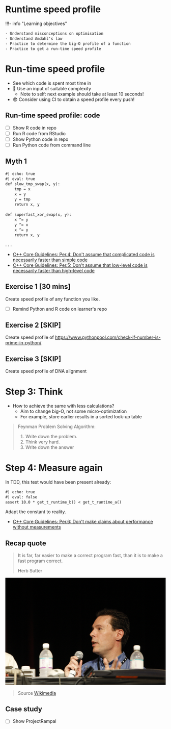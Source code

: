 # Runtime speed profile

!!!- info "Learning objectives"

    - Understand misconceptions on optimisation
    - Understand Amdahl's law
    - Practice to determine the big-O profile of a function
    - Practice to get a run-time speed profile


# Run-time speed profile

-   See which code is spent most time in
-   :monocle_face: Use an input of suitable complexity
    -   Note to self: next example should take at least 10 seconds!
-   :sunglasses: Consider using CI to obtain a speed profile every push!

## Run-time speed profile: code

-   [ ] Show R code in repo
-   [ ] Run R code from RStudio
-   [ ] Show Python code in repo
-   [ ] Run Python code from command line

## Myth 1

```{python}
#| echo: true
#| eval: true
def slow_tmp_swap(x, y):
    tmp = x
    x = y
    y = tmp
    return x, y

def superfast_xor_swap(x, y):
    x ^= y
    y ^= x
    x ^= y
    return x, y
```

. . .

-   [C++ Core Guidelines: Per.4: Don't assume that complicated code is necessarily faster than simple code](https://isocpp.github.io/CppCoreGuidelines/CppCoreGuidelines#per4-dont-assume-that-complicated-code-is-necessarily-faster-than-simple-code)
-   [C++ Core Guidelines: Per.5: Don't assume that low-level code is necessarily faster than high-level code](https://isocpp.github.io/CppCoreGuidelines/CppCoreGuidelines#per5-dont-assume-that-low-level-code-is-necessarily-faster-than-high-level-code)

## Exercise 1 \[30 mins\]

Create speed profile of any function you like.

-   [ ] Remind Python and R code on learner's repo

## Exercise 2 \[SKIP\]

Create speed profile of https://www.pythonpool.com/check-if-number-is-prime-in-python/

## Exercise 3 \[SKIP\]

Create speed profile of DNA alignment

# Step 3: Think

-   How to achieve the same with less calculations?
    -   Aim to change big-O, not some micro-optimization
    -   For example, store earlier results in a sorted look-up table

> Feynman Problem Solving Algorithm:
>
> 1.  Write down the problem.
> 2.  Think very hard.
> 3.  Write down the answer

# Step 4: Measure again

In TDD, this test would have been present already:

```{python}
#| echo: true
#| eval: false
assert 10.0 * get_t_runtime_b() < get_t_runtime_a()
```

Adapt the constant to reality.

-   [C++ Core Guidelines: Per.6: Don't make claims about performance without measurements](https://isocpp.github.io/CppCoreGuidelines/CppCoreGuidelines#per6-dont-make-claims-about-performance-without-measurements)

## Recap quote

> It is far, far easier to make a correct program fast, than it is to make a fast program correct.
>
> Herb Sutter

![Herb Sutter](herb_sutter.jpg)

> Source [Wikimedia](https://commons.wikimedia.org/wiki/Category:Herb_Sutter#/media/File:Professional_Developers_Conference_2009_Technical_Leaders_Panel_7.jpg)

## Case study

-   [ ] Show ProjectRampal


